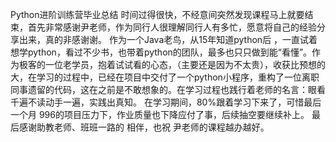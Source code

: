Python进阶训练营毕业总结
时间过得很快，不经意间突然发现课程马上就要结束，首先非常感谢尹老师，作为同行人很理解同行人有多忙，愿意将自己的经验分享出来，真的非感谢谢。
作为一个Java老鸟，从15年知道python后 ，一直试着想学python，看过不少书，也带着python的团队，最多也只只做到能“看懂”。作为极客的一位老学员，抱着试试看的心态，（主要还是因为不太贵），收获比预想的大，在学习的过程中，已经在项目中交付了一个python小程序，重构了一位离职同事遗留的代码，这在之前是不敢想象的。在学习过程也践行着老师的名言：眼看千遍不读动手一遍，实践出真知。
在学习期间，80%跟着学习下来了，可惜最后一个月 996的项目压力下，作业质量也下降应付了事，后续抽空要继续补上。
最后感谢助教老师、班班一路的 相伴，也祝 尹老师的课程越办越好。
    
